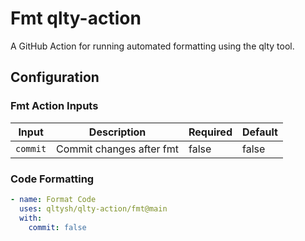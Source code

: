 # Fmt qlty-action

A GitHub Action for running automated formatting using the qlty tool.

## Configuration

### Fmt Action Inputs

| Input    | Description              | Required | Default |
| -------- | ------------------------ | -------- | ------- |
| `commit` | Commit changes after fmt | false    | false   |

### Code Formatting

```yaml
- name: Format Code
  uses: qltysh/qlty-action/fmt@main
  with:
    commit: false
```
